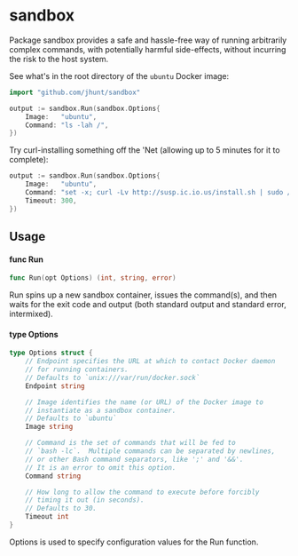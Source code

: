 # sandbox

Package sandbox provides a safe and hassle-free way of running arbitrarily
complex commands, with potentially harmful side-effects, without incurring the
risk to the host system.

See what's in the root directory of the `ubuntu` Docker image:

```go
import "github.com/jhunt/sandbox"

output := sandbox.Run(sandbox.Options{
    Image:   "ubuntu",
    Command: "ls -lah /",
})
```

Try curl-installing something off the 'Net (allowing up to 5 minutes for it to
complete):

```go
output := sandbox.Run(sandbox.Options{
    Image:   "ubuntu",
    Command: "set -x; curl -Lv http://susp.ic.io.us/install.sh | sudo /bin/sh -c",
    Timeout: 300,
})
```

## Usage

#### func  Run

```go
func Run(opt Options) (int, string, error)
```
Run spins up a new sandbox container, issues the command(s), and then waits for
the exit code and output (both standard output and standard error, intermixed).

#### type Options

```go
type Options struct {
	// Endpoint specifies the URL at which to contact Docker daemon
	// for running containers.
	// Defaults to `unix:///var/run/docker.sock`
	Endpoint string

	// Image identifies the name (or URL) of the Docker image to
	// instantiate as a sandbox container.
	// Defaults to `ubuntu`
	Image string

	// Command is the set of commands that will be fed to
	// `bash -lc`.  Multiple commands can be separated by newlines,
	// or other Bash command separators, like ';' and '&&'.
	// It is an error to omit this option.
	Command string

	// How long to allow the command to execute before forcibly
	// timing it out (in seconds).
	// Defaults to 30.
	Timeout int
}
```

Options is used to specify configuration values for the Run function.
